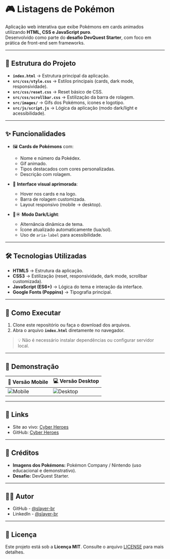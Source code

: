 # 🎮 Listagens de Pokémon   

Aplicação web interativa que exibe Pokémons em cards animados utilizando **HTML, CSS e JavaScript puro**.  
Desenvolvido como parte do **desafio DevQuest Starter**, com foco em prática de front-end sem frameworks.  

---

## 📂 Estrutura do Projeto  

- **`index.html`** → Estrutura principal da aplicação.  
- **`src/css/style.css`** → Estilos principais (cards, dark mode, responsividade).  
- **`src/css/reset.css`** → Reset básico de CSS.  
- **`src/css/scrollbar.css`** → Estilização da barra de rolagem.  
- **`src/images/`** → Gifs dos Pokémons, ícones e logotipo.  
- **`src/js/script.js`** → Lógica da aplicação (modo dark/light e acessibilidade).  

---

## ✨ Funcionalidades  

- 🖼️ **Cards de Pokémons** com:  
  - Nome e número da Pokédex.  
  - Gif animado.  
  - Tipos destacados com cores personalizadas.  
  - Descrição com rolagem.  

- 🎨 **Interface visual aprimorada**:  
  - Hover nos cards e na logo.  
  - Barra de rolagem customizada.  
  - Layout responsivo (mobile → desktop).  

- 🌙☀️ **Modo Dark/Light**:  
  - Alternância dinâmica de tema.  
  - Ícone atualizado automaticamente (lua/sol).  
  - Uso de `aria-label` para acessibilidade.  

---

## 🛠️ Tecnologias Utilizadas  

- **HTML5** → Estrutura da aplicação.  
- **CSS3** → Estilização (reset, responsividade, dark mode, scrollbar customizada).  
- **JavaScript (ES6+)** → Lógica do tema e interação da interface.  
- **Google Fonts (Poppins)** → Tipografia principal.  

---

## 🚀 Como Executar  

1. Clone este repositório ou faça o download dos arquivos.  
2. Abra o arquivo **`index.html`** diretamente no navegador.  

> 💡 Não é necessário instalar dependências ou configurar servidor local.  

---

## 📸 Demonstração  

| 📱 Versão Mobile | 💻 Versão Desktop |
|------------------|-------------------|
| ![Mobile](./src/images/pokemon-list-mobile.gif) | ![Desktop](./src/images/pokemon-list-desktop.gif) |

---

## 🔗 Links

- Site ao vivo: <a href="https://github.com/slayer-br/pokemon-list" target="_blank" rel="noopener noreferrer">Cyber Heroes</a>
- GitHub: <a href="https://github.com/slayer-br/pokemon-list" target="_blank" rel="noopener noreferrer">Cyber Heroes</a>

---

## 🙌 Créditos  

- **Imagens dos Pokémons:** Pokémon Company / Nintendo (uso educacional e demonstrativo).  
- **Desafio:** DevQuest Starter.  

---

## 👨‍💻 Autor

- GitHub - <a href="https://github.com/slayer-br" target="_blank" rel="noopener noreferrer">@slayer-br</a>
- LinkedIn - <a href="https://www.linkedin.com/in/carlos-alberto-da-silva-93758b270/" target="_blank" rel="noopener noreferrer">@slayer-br</a>

---

## 📜 Licença  

Este projeto está sob a **Licença MIT**. Consulte o arquivo [LICENSE](./LICENSE) para mais detalhes.  

